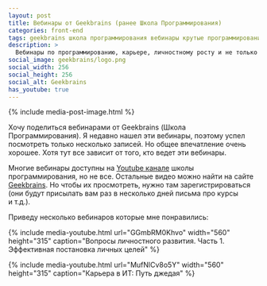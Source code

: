 ```yaml
---
layout: post
title: Вебинары от Geekbrains (ранее Школа Программирования)
categories: front-end
tags: geekbrains школа программирования вебинары крутые программирование
description: >
  Вебинары по программированию, карьере, личностному росту и не только от Geekbrains (Школа Программирования).
social_image: geekbrains/logo.png
social_width: 256
social_height: 256
social_alt: Geekbrains
has_youtube: true
---
```


{% include media-post-image.html %}

Хочу поделиться вебинарами от Geekbrains (Школа Программирования). Я недавно нашел эти вебинары, поэтому успел посмотреть только несколько записей. Но общее впечатление очень хорошее. Хотя тут все зависит от того, кто ведет эти вебинары.

Многие вебинары доступны на <a href="http://youtube.com/user/progliveru/videos">Youtube канале</a> школы программирования, но не все. Остальные видео можно найти на сайте <a href="http://geekbrains.ru/events">Geekbrains</a>. Но чтобы их просмотреть, нужно там зарегистрироваться (они будут присылать вам раз в несколько дней письма про курсы и т.д.).

Приведу несколько вебинаров которые мне понравились:

{%
	include media-youtube.html
	url="GGmbRM0Khvo"
	width="560"
	height="315"
	caption="Вопросы личностного развития. Часть 1. Эффективная постановка личных целей"
%}

{%
	include media-youtube.html
	url="MufNlCv8o5Y"
	width="560"
	height="315"
	caption="Карьера в ИТ: Путь джедая"
%}
